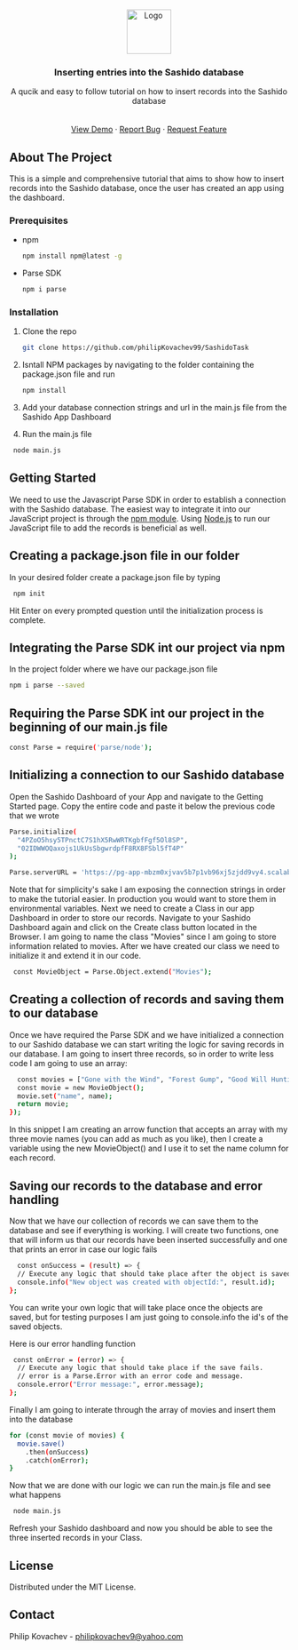 
<!-- PROJECT LOGO -->
<br />
<p align="center">
  <a href="https://github.com/othneildrew/Best-README-Template">
    <img src="https://raw.githubusercontent.com/othneildrew/Best-README-Template/master/images/logo.png" alt="Logo" width="80" height="80">
  </a>

  <h3 align="center">Inserting entries into the Sashido database</h3>

  <p align="center">
    A qucik and easy to follow tutorial on how to insert records into the Sashido database
    <br />
    <br />
    <br />
    <a href="https://github.com/philipKovachev99/SashidoTask">View Demo</a>
    ·
    <a href="https://github.com/philipKovachev99/SashidoTask/issues">Report Bug</a>
    ·
    <a href="https://github.com/philipKovachev99/SashidoTask/issues">Request Feature</a>
  </p>
</p>


<!-- ABOUT THE PROJECT -->
## About The Project
This is a simple and comprehensive tutorial that aims to show how to insert records into the Sashido database, once the user has created an app using the dashboard.

### Prerequisites

* npm
  ```sh
  npm install npm@latest -g
  ```

* Parse SDK
  ```sh
  npm i parse
  ```
### Installation

1. Clone the repo
   ```sh
   git clone https://github.com/philipKovachev99/SashidoTask
   ```

2. Isntall NPM packages by navigating to the folder containing the package.json file and run
   ```sh
   npm install 
   ```

3. Add your database connection strings and url in the main.js file from the Sashido App Dashboard

4. Run the main.js file
  ```sh
   node main.js 
   ```

## Getting Started
We need to use the Javascript Parse SDK in order to establish a connection with the Sashido database. The easiest way to integrate it into our JavaScript project is through the [npm module](https://www.npmjs.com/package/parse). Using [Node.js](https://nodejs.org/en/) to run our JavaScript file to add the records is beneficial as well. 


## Creating a package.json file in our folder
 In your desired folder create a package.json file by typing
```sh
 npm init
```
Hit Enter on every prompted question until the initialization process is complete.

## Integrating the Parse SDK int our project via npm
 In the project folder where we have our package.json file
  ```sh
 npm i parse --saved
```
## Requiring the Parse SDK int our project in the beginning of our main.js file
```sh
const Parse = require('parse/node');
```

## Initializing a connection to our Sashido database
Open the Sashido Dashboard of your App and navigate to the Getting Started page. Copy the 
entire code and paste it below the previous code that we wrote
```sh
Parse.initialize(
  "4PZoO5hsy5TPnctC7S1hX5RwWRTKgbfFgf5Ol8SP",
  "02IDWWOQaxojs1UkUsSbgwrdpfF8RX8FSbl5fT4P"
);

Parse.serverURL = 'https://pg-app-mbzm0xjvav5b7p1vb96xj5zjdd9vy4.scalabl.cloud/1/';
```
Note that for simplicity's sake I am exposing the connection strings in order to make the tutorial easier.
In production you would want to store them in environmental variables. 
Next we need to create a Class in our app Dashboard in order to store our records. Navigate to your Sashido Dashboard again
and click on the Create class button located in the Browser. I am going to name the class "Movies" since I am going to store
information related to movies. 
After we have created our class we need to initialize it and extend it in our code.
```sh
 const MovieObject = Parse.Object.extend("Movies");
```

## Creating a collection of records and saving them to our database
Once we have required the Parse SDK and we have initialized a connection to our Sashido database we can start writing the 
logic for saving records in our database. I am going to insert three records, so in order to write less code I am going to
use an array:
```sh 
  const movies = ["Gone with the Wind", "Forest Gump", "Good Will Hunting"].map((name) => {
  const movie = new MovieObject();
  movie.set("name", name);
  return movie;
});
```
In this snippet I am creating an arrow function that accepts an array with my three movie names (you can add as much as you like), then I create a variable 
using the new MovieObject() and I use it to set the name column for each record. 

## Saving our records to the database and error handling
Now that we have our collection of records we can save them to the database and see if everything is working. I will create two functions, one that will inform us
that our records have been inserted successfully and one that prints an error in case our logic fails
```sh
  const onSuccess = (result) => {
  // Execute any logic that should take place after the object is saved.
  console.info("New object was created with objectId:", result.id);
};
```
You can write your own logic that will take place once the objects are saved, but for testing purposes I am just going to console.info the id's of the
saved objects. 

Here is our error handling function
```sh
 const onError = (error) => {
  // Execute any logic that should take place if the save fails.
  // error is a Parse.Error with an error code and message.
  console.error("Error message:", error.message);
};
```
Finally I am going to interate through the array of movies and insert them into the database
```sh
for (const movie of movies) {
  movie.save()
    .then(onSuccess)
    .catch(onError);
}
```
Now that we are done with our logic we can run the main.js file and see what happens
```sh
 node main.js
 ```
 Refresh your Sashido dashboard and now you should be able to see the three inserted records in your Class.


<!-- LICENSE -->
## License

Distributed under the MIT License.



<!-- CONTACT -->
## Contact

Philip Kovachev -  philipkovachev9@yahoo.com



